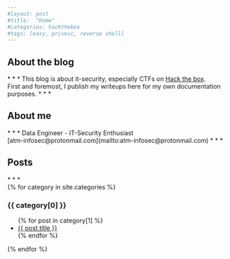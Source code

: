 ```yaml
---
#layout: post
#title:  "Home"
#categories: hackthebox
#tags: [easy, privesc, reverse shell]
---
```


<h2>About the blog</h2>
* * *
This blog is about it-security, especially CTFs on <a href="https://hackthebox.eu">Hack the box</a>.<br> 
First and foremost, I publish my writeups here for my own documentation purposes.
* * *
<br>
<h2>About me</h2>
* * * 
Data Engineer - IT-Security Enthusiast<br>
[atm-infosec@protonmail.com](mailto:atm-infosec@protonmail.com)
<script src='https://www.hackthebox.eu/badge/113167'></script>
* * * 
<br>
<h2>Posts</h2>
* * *
<div class="container">
{% for category in site.categories %}
    <h3>{{ category[0] }}</h3>
    <ul>
        {% for post in category[1] %}
            <li><a href="{{ post.url }}">{{ post.title }}</a></li>
        {% endfor %}
    </ul>
{% endfor %}
</div>